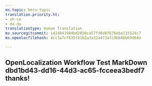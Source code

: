 ```yaml
---
ms.topic: hero-topic
translation.priority.ht:
- zh-cn
- de-de
translationtype: Human Translation
ms.sourcegitcommit: 1424841984bd2050ca57fd6d8f676eba115524c7
ms.openlocfilehash: 4cc3a7cf635f81b2a3a32a473afc9bb4bb69d04a

---
```

## OpenLocalization Workflow Test MarkDown dbd1bd43-dd16-44d3-ac65-fcceea3bedf7 thanks!



<!--HONumber=Aug16_HO4-->


